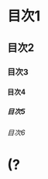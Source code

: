 <h1>目次1</h1>
<h2>目次2</h2>
<h3>目次3</h3>
<h4>目次4</h4>
<h5>目次5</h5>
<h6>目次6</h6>
<h1>(?<!#)#{1,6}([ \t](.*))?$</h1>
